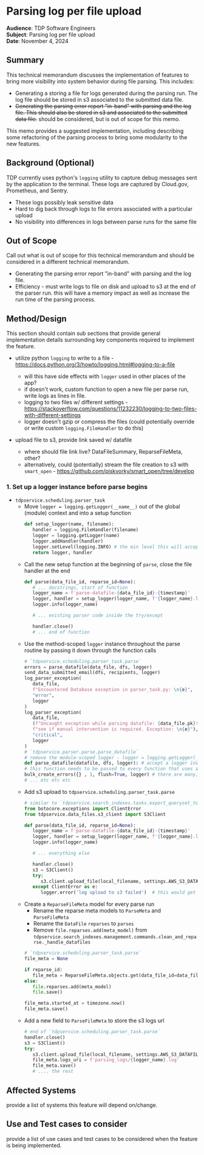 # Parsing log per file upload

**Audience**: TDP Software Engineers <br>
**Subject**:  Parsing log per file upload <br>
**Date**:     November 4, 2024 <br>

## Summary
This technical memorandum discusses the implementation of features to bring more visibility into system behavior during file parsing. This includes:
* Generating a storing a file for logs generated during the parsing run. The log file should be stored in s3 associated to the submitted data file.
* ~~Generating the parsing error report "in-band" with parsing and the log file. This should also be stored in s3 and associated to the submitted data file.~~ should be considered, but is out of scope for this memo.

This memo provides a suggested implementation, including describing some refactoring of the parsing process to bring some modularity to the new features.

## Background (Optional)
TDP currently uses python's `logging` utility to capture debug messages sent by the application to the terminal. These logs are captured by Cloud.gov, Prometheus, and Sentry.

* These logs possibly leak sensitive data
* Hard to dig back through logs to file errors associated with a particular upload
* No visibility into differences in logs between parse runs for the same file

## Out of Scope
Call out what is out of scope for this technical memorandum and should be considered in a different technical memorandum.
* Generating the parsing error report "in-band" with parsing and the log file.
* Efficiency - must write logs to file on disk and upload to s3 at the end of the parser run. this will have a memory impact as well as increase the run time of the parsing process.

## Method/Design
This section should contain sub sections that provide general implementation details surrounding key components required to implement the feature.

* utilize python `logging` to write to a file - https://docs.python.org/3/howto/logging.html#logging-to-a-file
   * will this have side effects with `logger` used in other places of the app?
   * if doesn't work, custom function to open a new file per parse run, write logs as lines in file.
   - logging to two files w/ different settings - https://stackoverflow.com/questions/11232230/logging-to-two-files-with-different-settings
   * logger doesn't gzip or compress the files (could potentially override or write custom `logging.FileHandler` to do this)

* upload file to s3, provide link saved w/ datafile
   * where should file link live? DataFileSummary, ReparseFileMeta, other?
   * alternatively, could (potentially) stream the file creation to s3 with `smart_open` - https://github.com/piskvorky/smart_open/tree/develop

### 1. Set up a logger instance before parse begins

* `tdpservice.scheduling.parser_task`
   * Move `logger = logging.getLogger(__name__)` out of the global (module) context and into a setup function
      ```python
      def setup_logger(name, filename):
         handler = logging.FileHandler(filename)
         logger = logging.getLogger(name)
         logger.addHandler(handler)
         logger.setLevel(logging.INFO) # the min level this will accept logs at
         return logger, handler
      ```
   * Call the new setup function at the beginning of `parse`, close the file handler at the end
      ```python
      def parse(data_file_id, reparse_id=None):
         # ... docstrings, start of function
         logger_name = f'parse-datafile-{data_file_id}-{timestamp}'
         logger, handler = setup_logger(logger_name, f'{logger_name}.log')
         logger.info(logger_name)

         # ... existing parser code inside the try/except

         handler.close()
         # ... end of function
      ```
   * Use the method-scoped `logger` instance throughout the parse routine by passing it down through the function calls
      ```python
      # `tdpservice.scheduling.parser_task.parse`
      errors = parse_datafile(data_file, dfs, logger)
      send_data_submitted_email(dfs, recipients, logger)
      log_parser_exception(
         data_file,
         f"Encountered Database exception in parser_task.py: \n{e}",
         "error",
         logger
      )
      log_parser_exception(
         data_file,
         (f"Uncaught exception while parsing datafile: {data_file.pk}! Please review the logs to "
         f"see if manual intervention is required. Exception: \n{e}"),
         "critical",
         logger
      )
      # `tdpservice.parser.parse.parse_datafile`
      # remove the module-scoped logger - logger = logging.getLogger(__name__)
      def parse_datafile(datafile, dfs, logger): # accept a logger instance in the function params
      # this function needs to be passed to every function that uses a logger
      bulk_create_errors({} , 1, flush=True, logger) # there are many, many of these
      # ... etc etc etc
      ```
   * Add s3 upload to `tdpservice.scheduling.parser_task.parse`
      ```python
      # similar to `tdpservice.search_indexes.tasks.export_queryset_to_s3_csv`
      from botocore.exceptions import ClientError
      from tdpservice.data_files.s3_client import S3Client

      def parse(data_file_id, reparse_id=None):
         logger_name = f'parse-datafile-{data_file_id}-{timestamp}'
         logger, handler = setup_logger(logger_name, f'{logger_name}.log')
         logger.info(logger_name)

         # ... everything else

         handler.close()
         s3 = S3Client()
         try:
            s3.client.upload_file(local_filename, settings.AWS_S3_DATAFILES_BUCKET_NAME, f'parsing_logs/{logger_name}.log')
         except ClientError as e:
            logger.error('log upload to s3 failed')  # this would get logged to the file unless a new logger instance is created. should also create LogEntry here.
      ```
   * Create a `ReparseFileMeta` model for every parse run
      * Rename the reparse meta models to `ParseMeta` and `ParseFileMeta`
      * Rename the `DataFile` `reparses` to `parses`
      * Remove `file.reparses.add(meta_model)` from `tdpservice.search_indexes.management.commands.clean_and_reparse._handle_datafiles`
      ```python
      # `tdpservice.scheduling.parser_task.parse`
      file_meta = None

      if reparse_id:
         file_meta = ReparseFileMeta.objects.get(data_file_id=data_file_id, reparse_meta_id=reparse_id)
      else:
         file.reparses.add(meta_model)
         file.save()

      file_meta.started_at = timezone.now()
      file_meta.save()
      ```
   * Add a new field to `ParseFileMeta` to store the s3 logs url
      ```python
      # end of `tdpservice.scheduling.parser_task.parse`
      handler.close()
      s3 = S3Client()
      try:
         s3.client.upload_file(local_filename, settings.AWS_S3_DATAFILES_BUCKET_NAME, f'parsing_logs/{logger_name}.log')
         file_meta.logs_uri = f'parsing_logs/{logger_name}.log'
         file_meta.save()
         # .... the rest
      ```

## Affected Systems
provide a list of systems this feature will depend on/change.

## Use and Test cases to consider
provide a list of use cases and test cases to be considered when the feature is being implemented.
